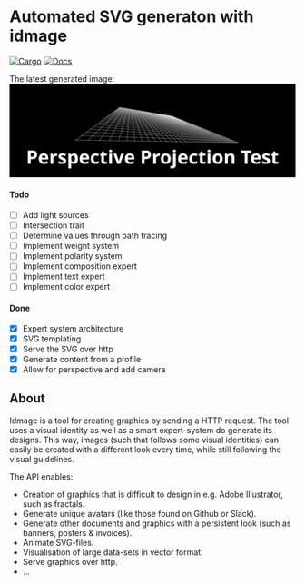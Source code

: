 # Automated SVG generaton with idmage
[![Cargo](https://api.travis-ci.com/rasviitanen/idmage.svg?branch=master)](https://travis-ci.com/rasviitanen/idmage) 
[![Docs](https://img.shields.io/badge/docs-v0.0.1-blue.svg)](https://rasviitanen.github.io/idmage/idmage/index.html)

The latest generated image:
![Figure 1. Ray tracing, the basics](static/test.svg)


#### Todo
- [ ] Add light sources
- [ ] Intersection trait
- [ ] Determine values through path tracing
- [ ] Implement weight system
- [ ] Implement polarity system
- [ ] Implement composition expert
- [ ] Implement text expert
- [ ] Implement color expert
#### Done
- [X] Expert system architecture
- [X] SVG templating
- [X] Serve the SVG over http
- [X] Generate content from a profile
- [X] Allow for perspective and add camera

## About 
Idmage is a tool for creating graphics by sending a HTTP request. The tool uses a visual identity as well as a smart expert-system do generate its designs. This way, images (such that follows some visual identities) can easily be created with a different look every time, while still following the visual guidelines.

The API enables:
* Creation of graphics that is difficult to design in e.g. Adobe Illustrator, such as fractals.
* Generate unique avatars (like those found on Github or Slack).
* Generate other documents and graphics with a persistent look (such as banners, posters & invoices).
* Animate SVG-files.
* Visualisation of large data-sets in vector format.
* Serve graphics over http.
* ...
